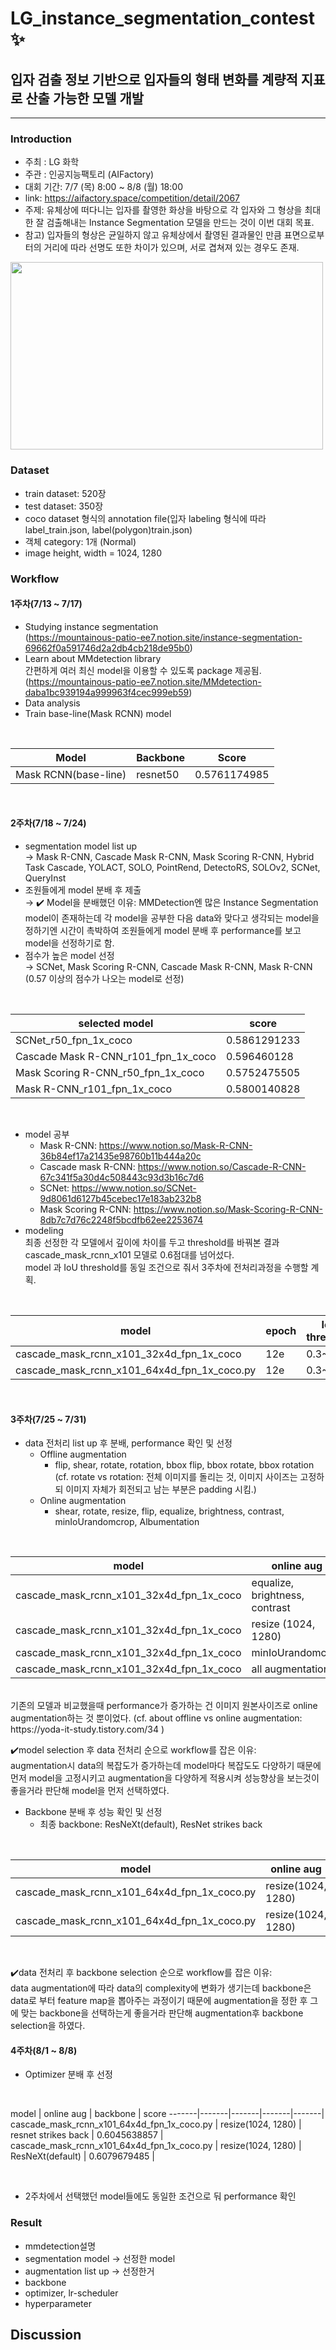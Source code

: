 # LG_instance_segmentation_contest ✨
## 입자 검출 정보 기반으로 입자들의 형태 변화를 계량적 지표로 산출 가능한 모델 개발

---
### Introduction
- 주최 : LG 화학 <br/>
- 주관 : 인공지능팩토리 (AIFactory) <br/>
- 대회 기간: 7/7 (목) 8:00 ~ 8/8 (월) 18:00 <br/>
- link: https://aifactory.space/competition/detail/2067 <br/>
- 주제: 유체상에 떠다니는 입자를 촬영한 화상을 바탕으로 각 입자와 그 형상을 최대한 잘 검출해내는 Instance Segmentation 모델을 만드는 것이 이번 대회 목표. <br/>
- 참고) 입자들의 형상은 균일하지 않고 유체상에서 촬영된 결과물인 만큼 표면으로부터의 거리에 따라 선명도 또한 차이가 있으며, 서로 겹쳐져 있는 경우도 존재. <br/>

<img src='https://user-images.githubusercontent.com/61971952/188265389-b1461854-a775-423b-bd1a-a901de19bef9.png' width = '500' height = '300'/> <br/>

### Dataset
- train dataset: 520장 <br/>
- test dataset: 350장 <br/>
- coco dataset 형식의 annotation file(입자 labeling 형식에 따라 label_train.json, label(polygon)train.json) <br/>
- 객체 category: 1개 (Normal) <br/>
- image height, width = 1024, 1280 <br/>

### Workflow
#### 1주차(7/13 ~ 7/17)
* Studying instance segmentation </br>
(https://mountainous-patio-ee7.notion.site/instance-segmentation-69662f0a591746d2a2db4cb218de95b0) </br> 
* Learn about MMdetection library </br>
간편하게 여러 최신 model을 이용할 수 있도록 package 제공됨. </br>
(https://mountainous-patio-ee7.notion.site/MMdetection-daba1bc939194a999963f4cec999eb59) </br>
* Data analysis 
* Train base-line(Mask RCNN) model <br/>
</br>

 Model | Backbone | Score
 -------------|-------|-------|
 Mask RCNN(base-line) | resnet50 |  0.5761174985  |

</br>

#### 2주차(7/18 ~ 7/24)
* segmentation model list up </br>
→ Mask R-CNN, Cascade Mask R-CNN, Mask Scoring R-CNN, Hybrid Task Cascade, YOLACT, SOLO, PointRend, DetectoRS, SOLOv2, SCNet, QueryInst
* 조원들에게 model 분배 후 제출 </br>
→ ✔️ Model을 분배했던 이유: MMDetection엔 많은 Instance Segmentation model이 존재하는데 각 model을 공부한 다음 data와 맞다고 생각되는 model을 정하기엔 시간이 촉박하여 조원들에게 model 분배 후 performance를 보고 model을 선정하기로 함.
* 점수가 높은 model 선정 </br>
→ SCNet, Mask Scoring R-CNN, Cascade Mask R-CNN, Mask R-CNN  </br>
(0.57 이상의 점수가 나오는 model로 선정)
</br>

selected model | score
-------|-------|
SCNet_r50_fpn_1x_coco  |  0.5861291233  |
Cascade Mask R-CNN_r101_fpn_1x_coco | 0.596460128 |
Mask Scoring R-CNN_r50_fpn_1x_coco | 0.5752475505  |
Mask R-CNN_r101_fpn_1x_coco  |  0.5800140828 |
   
</br>

* model 공부 </br>
  * Mask R-CNN: https://www.notion.so/Mask-R-CNN-36b84ef17a21435e98760b11b444a20c
  * Cascade mask R-CNN: https://www.notion.so/Cascade-R-CNN-67c341f5a30d4c508443c93d3b16c7d6
  * SCNet: https://www.notion.so/SCNet-9d8061d6127b45cebec17e183ab232b8
  * Mask Scoring R-CNN: https://www.notion.so/Mask-Scoring-R-CNN-8db7c7d76c2248f5bcdfb62ee2253674 </br>
* modeling <br/>
최종 선정한 각 모델에서 깊이에 차이를 두고 threshold를 바꿔본 결과 </br> cascade_mask_rcnn_x101 모델로 0.6점대를 넘어섰다. </br>
model 과 IoU threshold를 동일 조건으로 줘서 3주차에 전처리과정을 수행할 계획.
</br>

model | epoch | IoU threshold | score
-------|-------|-------|-------|
cascade_mask_rcnn_x101_32x4d_fpn_1x_coco | 12e | 0.3~0.6 | 0.6065363398 |
cascade_mask_rcnn_x101_64x4d_fpn_1x_coco.py | 12e | 0.3~0.6 | 0.6079679485 |

</br>

#### 3주차(7/25 ~ 7/31)
* data 전처리 list up 후 분배, performance 확인 및 선정 </br>
  * Offline augmentation
    * flip, shear, rotate, rotation, bbox flip, bbox rotate, bbox rotation </br>
(cf. rotate vs rotation: 전체 이미지를 돌리는 것, 이미지 사이즈는 고정하되 이미지 자체가 회전되고 남는 부분은 padding 시킴.)
  * Online augmentation </br>
    * shear, rotate, resize, flip, equalize, brightness, contrast, minIoUrandomcrop, Albumentation </br>

</br>

model | online aug | score
-------|-------|-------|
cascade_mask_rcnn_x101_32x4d_fpn_1x_coco | equalize, brightness, contrast | 0.6044010023 |
cascade_mask_rcnn_x101_32x4d_fpn_1x_coco | resize (1024, 1280) | 0.6084128911 |
cascade_mask_rcnn_x101_32x4d_fpn_1x_coco | minIoUrandomcrop | 0.6023441395 |
cascade_mask_rcnn_x101_32x4d_fpn_1x_coco | all augmentation | 0.5452023496 |

</br>
기존의 모델과 비교했을때 performance가 증가하는 건 이미지 원본사이즈로 online augmentation하는 것 뿐이었다.
(cf. about offline vs online augmentation: https://yoda-it-study.tistory.com/34 )
 
 ✔️model selection 후 data 전처리 순으로 workflow를 잡은 이유: </br>
 augmentation시 data의 복잡도가 증가하는데 model마다 복잡도도 다양하기 때문에 </br>
 먼저 model을 고정시키고 augmentation을 다양하게 적용시켜 성능향상을 보는것이 좋을거라 판단해 model을 먼저 선택하였다.
* Backbone 분배 후 성능 확인 및 선정 <br/>
  * 최종 backbone: ResNeXt(default), ResNet strikes back </br>

</br>

model | online aug | backbone | score
-------|-------|-------|-------|
cascade_mask_rcnn_x101_64x4d_fpn_1x_coco.py | resize(1024, 1280) | ResNeXt(default) | 0.6079679485 |
cascade_mask_rcnn_x101_64x4d_fpn_1x_coco.py | resize(1024, 1280) | resnet strikes back | 0.6045638857 |

</br>

✔️data 전처리 후 backbone selection 순으로 workflow를 잡은 이유: </br>
data augmentation에 따라 data의 complexity에 변화가 생기는데 backbone은 data로 부터 feature map을 뽑아주는 과정이기 때문에 augmentation을 정한 후 그에 맞는 backbone을 선택하는게 좋을거라 판단해 augmentation후 backbone selection을 하였다.

#### 4주차(8/1 ~ 8/8)
* Optimizer 분배 후 선정

<br>

model | online aug | backbone | score
-------|-------|-------|-------|-------|
cascade_mask_rcnn_x101_64x4d_fpn_1x_coco.py | resize(1024, 1280) | resnet strikes back | 0.6045638857 |
cascade_mask_rcnn_x101_64x4d_fpn_1x_coco.py | resize(1024, 1280) | ResNeXt(default) | 0.6079679485 |

</br>

* 2주차에서 선택했던 model들에도 동일한 조건으로 둬 performance 확인

### Result
- mmdetection설명
- segmentation model -> 선정한 model
- augmentation list up -> 선정한거
- backbone 
- optimizer, lr-scheduler
- hyperparameter


## Discussion
